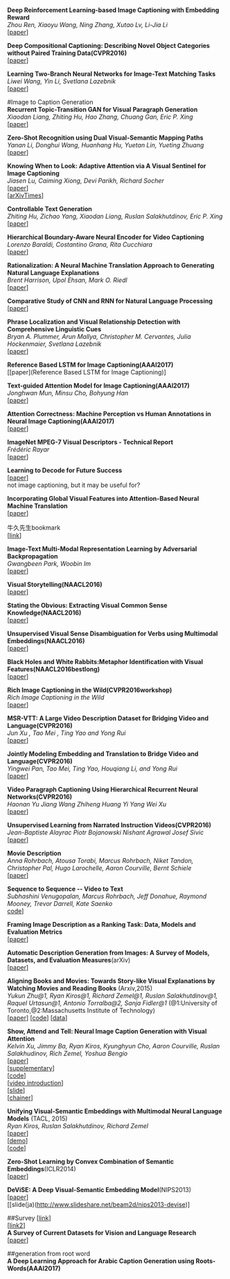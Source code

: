 **Deep Reinforcement Learning-based Image Captioning with Embedding Reward**  
*Zhou Ren, Xiaoyu Wang, Ning Zhang, Xutao Lv, Li-Jia Li*  
[[paper](https://arxiv.org/pdf/1704.03899.pdf)]  

**Deep Compositional Captioning: Describing Novel Object Categories without Paired Training Data(CVPR2016)**  
[[paper](http://www.cs.utexas.edu/~ml/papers/hendricks.cvpr16.pdf)]  

**Learning Two-Branch Neural Networks for Image-Text Matching Tasks**  
*Liwei Wang, Yin Li, Svetlana Lazebnik*  
[[paper](https://arxiv.org/abs/1704.03470)]  

#Image to Caption Generation  
**Recurrent Topic-Transition GAN for Visual Paragraph Generation**  
*Xiaodan Liang, Zhiting Hu, Hao Zhang, Chuang Gan, Eric P. Xing*  
[[paper](https://arxiv.org/abs/1703.07022v1)]  

**Zero-Shot Recognition using Dual Visual-Semantic Mapping Paths**  
*Yanan Li, Donghui Wang, Huanhang Hu, Yuetan Lin, Yueting Zhuang*  
[[paper](https://arxiv.org/abs/1703.05002v2)]  

**Knowing When to Look: Adaptive Attention via A Visual Sentinel for Image Captioning**  
*Jiasen Lu, Caiming Xiong, Devi Parikh, Richard Socher*  
[[paper](https://arxiv.org/abs/1612.01887)]  
[[arXivTimes](https://github.com/arXivTimes/arXivTimes/issues/238)]  

**Controllable Text Generation**  
*Zhiting Hu, Zichao Yang, Xiaodan Liang, Ruslan Salakhutdinov, Eric P. Xing*  
[[paper](https://arxiv.org/abs/1703.00955)]  

**Hierarchical Boundary-Aware Neural Encoder for Video Captioning**  
*Lorenzo Baraldi, Costantino Grana, Rita Cucchiara*  
[[paper](https://arxiv.org/abs/1611.09312v2)]  

**Rationalization: A Neural Machine Translation Approach to Generating Natural Language Explanations**  
*Brent Harrison, Upol Ehsan, Mark O. Riedl*  
[[paper](https://arxiv.org/abs/1702.07826)]  

**Comparative Study of CNN and RNN for Natural Language Processing**  
[[paper](https://arxiv.org/pdf/1702.01923v1.pdf)]  

**Phrase Localization and Visual Relationship Detection with Comprehensive Linguistic Cues**  
*Bryan A. Plummer, Arun Mallya, Christopher M. Cervantes, Julia Hockenmaier, Svetlana Lazebnik*  
[[paper](https://arxiv.org/abs/1611.06641v2)]  

**Reference Based LSTM for Image Captioning(AAAI2017)**  
[[paper](Reference Based LSTM for Image Captioning)]  

**Text-guided Attention Model for Image Captioning(AAAI2017)**  
*Jonghwan Mun, Minsu Cho, Bohyung Han*  
[[paper](https://arxiv.org/abs/1612.03557)]  

**Attention Correctness: Machine Perception vs Human Annotations in Neural Image Captioning(AAAI2017)**  
[[paper]()]  

**ImageNet MPEG-7 Visual Descriptors - Technical Report**  
*Frédéric Rayar*  
[[paper](https://arxiv.org/abs/1702.00187v1)]  

**Learning to Decode for Future Success**  
[[paper](https://arxiv.org/abs/1701.06549)]  
not image captioning, but it may be useful for?

**Incorporating Global Visual Features into Attention-Based Neural Machine Translation**  
[[paper](https://arxiv.org/abs/1701.06521)]  

牛久先生bookmark  
[[link](http://www.ai-gakkai.or.jp/my-bookmark_vol32-no1/?utm_campaign=whats-new&utm_medium=twitter&utm_source=twitter)]  

**Image-Text Multi-Modal Representation Learning by Adversarial Backpropagation**  
*Gwangbeen Park, Woobin Im*  
[[paper](https://arxiv.org/abs/1612.08354)]  


**Visual Storytelling(NAACL2016)**  
[[paper](http://m-mitchell.com/NAACL-2016/NAACL-HLT2016/pdf/N16-1147.pdf)]  

**Stating the Obvious: Extracting Visual Common Sense Knowledge(NAACL2016)**  
[[paper](http://m-mitchell.com/NAACL-2016/NAACL-HLT2016/pdf/N16-1023.pdf)]  

**Unsupervised Visual Sense Disambiguation for Verbs using Multimodal Embeddings(NAACL2016)**  
[[paper](http://m-mitchell.com/NAACL-2016/NAACL-HLT2016/pdf/N16-1022.pdf)]  

**Black Holes and White Rabbits:Metaphor Identification with Visual Features(NAACL2016bestlong)**  
[[paper](http://m-mitchell.com/NAACL-2016/NAACL-HLT2016/pdf/N16-1020.pdf)]  



**Rich Image Captioning in the Wild(CVPR2016workshop)**  
*Rich Image Captioning in the Wild*  
[[paper](http://www.cv-foundation.org/openaccess/content_cvpr_2016_workshops/w12/papers/Tran_Rich_Image_Captioning_CVPR_2016_paper.pdf)]  

**MSR-VTT: A Large Video Description Dataset for Bridging Video and Language(CVPR2016)**  
*Jun Xu , Tao Mei , Ting Yao and Yong Rui*  
[[paper](http://www.cv-foundation.org/openaccess/content_cvpr_2016/papers/Xu_MSR-VTT_A_Large_CVPR_2016_paper.pdf)]  

**Jointly Modeling Embedding and Translation to Bridge Video and Language(CVPR2016)**  
*Yingwei Pan, Tao Mei, Ting Yao, Houqiang Li, and Yong Rui*  
[[paper](http://www.cv-foundation.org/openaccess/content_cvpr_2016/papers/Pan_Jointly_Modeling_Embedding_CVPR_2016_paper.pdf)]  

**Video Paragraph Captioning Using Hierarchical Recurrent Neural Networks(CVPR2016)**  
*Haonan Yu Jiang Wang Zhiheng Huang Yi Yang Wei Xu*  
[[paper](http://www.cv-foundation.org/openaccess/content_cvpr_2016/papers/Yu_Video_Paragraph_Captioning_CVPR_2016_paper.pdf)]  

**Unsupervised Learning from Narrated Instruction Videos(CVPR2016)**  
*Jean-Baptiste Alayrac Piotr Bojanowski Nishant Agrawal Josef Sivic*  
[[paper](http://www.cv-foundation.org/openaccess/content_cvpr_2016/papers/Alayrac_Unsupervised_Learning_From_CVPR_2016_paper.pdf)]  

**Movie Description**  
*Anna Rohrbach, Atousa Torabi, Marcus Rohrbach, Niket Tandon, Christopher Pal, Hugo Larochelle, Aaron Courville, Bernt Schiele*  
[[paper](http://arxiv.org/abs/1605.03705)]  

**Sequence to Sequence -- Video to Text**  
*Subhashini Venugopalan, Marcus Rohrbach, Jeff Donahue, Raymond Mooney, Trevor Darrell, Kate Saenko*  
[code](https://github.com/jazzsaxmafia/video_to_sequence)]  

**Framing Image Description as a Ranking Task: Data, Models and Evaluation Metrics**  
[[paper](http://www.jair.org/media/3994/live-3994-7274-jair.pdf)]  

**Automatic Description Generation from Images: A Survey of Models, Datasets, and Evaluation Measures**(arXiv)  
[[paper](http://arxiv.org/pdf/1601.03896.pdf)]  

**Aligning Books and Movies: Towards Story-like Visual Explanations by Watching Movies and Reading Books** (Arxiv,2015)  
*Yukun Zhu@1, Ryan Kiros@1, Richard Zemel@1, Ruslan Salakhutdinov@1, Raquel Urtasun@1, Antonio Torralba@2, Sanja Fidler@1* (@1:University of Toronto,@2:Massachusetts Institute of Technology)   
[[paper](http://arxiv.org/abs/1506.06724)]
[[code](https://github.com/ryankiros/neural-storyteller)]
[[data](http://www.cs.toronto.edu/~mbweb/)]  

**Show, Attend and Tell: Neural Image Caption Generation with Visual Attention**  
*Kelvin Xu, Jimmy Ba, Ryan Kiros, Kyunghyun Cho, Aaron Courville, Ruslan Salakhudinov, Rich Zemel, Yoshua Bengio*  
[[paper](http://jmlr.org/proceedings/papers/v37/xuc15.pdf)]  
[[supplementary](http://jmlr.org/proceedings/papers/v37/xuc15-supp.pdf)]  
[[code](https://github.com/kelvinxu/arctic-captions)]  
[[video introduction](https://www.youtube.com/watch?v=kLWRKr4PT_E)]  
[[slide](http://www.slideshare.net/eunjileee/show-attend-and-tell-neural-image-caption-generation-with-visual-attention)]  
[[chainer](https://github.com/apple2373/chainer_caption_generation)]  

**Unifying Visual-Semantic Embeddings with Multimodal Neural Language Models** (TACL, 2015)  
*Ryan Kiros, Ruslan Salakhutdinov, Richard Zemel*  
[[paper](http://arxiv.org/abs/1411.2539)]  
[[demo](http://deeplearning.cs.toronto.edu/i2thttp://deeplearning.cs.toronto.edu/i2t)]  
[[code](https://github.com/ryankiros/visual-semantic-embedding)]  

**Zero-Shot Learning by Convex Combination of Semantic Embeddings**(ICLR2014)    
[[paper](https://arxiv.org/pdf/1312.5650.pdf)]    

**DeViSE: A Deep Visual-Semantic Embedding Model**(NIPS2013)  
[[paper](https://papers.nips.cc/paper/5204-devise-a-deep-visual-semantic-embedding-model)]  
[[slide(ja)(http://www.slideshare.net/beam2d/nips2013-devise)]  

##Survey
[[link](http://www.slideshare.net/metaps_JP/deep-learning-50383383)]  
[[link2](http://www.slideshare.net/YoshitakaUshiku/ss-57148161)]  
**A Survey of Current Datasets for Vision and Language Research**  
[[paper](http://cs.rochester.edu/~nasrinm/files/Papers/Survey-Vision-and-Language.pdf)]  

##generation from root word  
**A Deep Learning Approach for Arabic Caption Generation using Roots-Words(AAAI2017)**  

